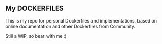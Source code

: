 ## My DOCKERFILES

This is my repo for personal Dockerfiles and implementations, based on online documentation and other Dockerfiles from Community.

Still a WIP, so bear with me :)